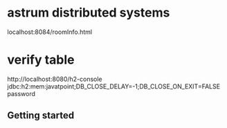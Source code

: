 # astrum distributed systems 
localhost:8084/roomInfo.html

# verify table
http://localhost:8080/h2-console
jdbc:h2:mem:javatpoint;DB_CLOSE_DELAY=-1;DB_CLOSE_ON_EXIT=FALSE
password

## Getting started

